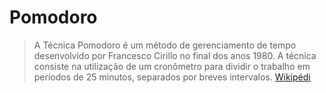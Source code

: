 # Pomodoro

> A Técnica Pomodoro é um método de gerenciamento de tempo desenvolvido por Francesco Cirillo no final dos anos 1980. 
> A técnica consiste na utilização de um cronômetro para dividir o trabalho em períodos de 25 minutos, separados por breves intervalos.
> [Wikipédi](https://pt.wikipedia.org/wiki/T%C3%A9cnica_pomodoro)


